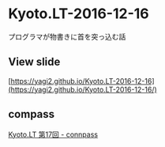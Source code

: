 # Kyoto.LT-2016-12-16
プログラマが物書きに首を突っ込む話

## View slide
[https://yagi2.github.io/Kyoto.LT-2016-12-16](https://yagi2.github.io/Kyoto.LT-2016-12-16/)

## compass
[Kyoto.LT 第17回 - connpass](https://kyotolt.connpass.com/event/46248/)